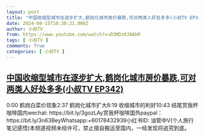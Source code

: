 ```yaml
---
layout: post
title: "中国收缩型城市在逐步扩大,鹤岗化城市房价暴跌,可对两类人好处多多(小叔TV EP342)"
date: 2024-08-15T10:30:21.000Z
author: 小叔TV
from: https://www.youtube.com/watch?v=D3MDz0J8AbM
tags: [ 小叔TV ]
comments: True
categories: [ 小叔TV ]
---
```

<!--1723717821000-->
[中国收缩型城市在逐步扩大,鹤岗化城市房价暴跌,可对两类人好处多多(小叔TV EP342)](https://www.youtube.com/watch?v=D3MDz0J8AbM)
------

<div>
0:00 鹤岗白菜价现象2:37 鹤岗化城市扩大8:19 收缩城市的利好10:43 结尾赏我杯咖啡国内wechat: https://bit.ly/3gozLAy赏我杯咖啡国外paypal：https://bit.ly/3n63BeyWhatsapp:+60178432939小红书ID: 油管中V(个人旅行笔记感悟)本频道视频未经许可，禁止擅自搬运至国内，一经发现将追究到底。
</div>
